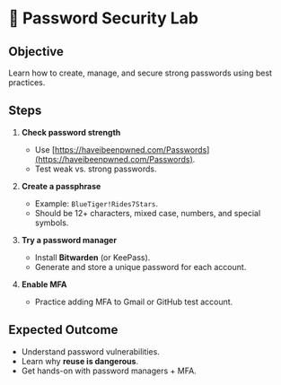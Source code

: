 # 🔐 Password Security Lab

## Objective
Learn how to create, manage, and secure strong passwords using best practices.

## Steps
1. **Check password strength**  
   - Use [https://haveibeenpwned.com/Passwords](https://haveibeenpwned.com/Passwords).  
   - Test weak vs. strong passwords.

2. **Create a passphrase**  
   - Example: `BlueTiger!Rides7Stars`.  
   - Should be 12+ characters, mixed case, numbers, and special symbols.

3. **Try a password manager**  
   - Install **Bitwarden** (or KeePass).  
   - Generate and store a unique password for each account.

4. **Enable MFA**  
   - Practice adding MFA to Gmail or GitHub test account.

## Expected Outcome
- Understand password vulnerabilities.  
- Learn why **reuse is dangerous**.  
- Get hands-on with password managers + MFA.
